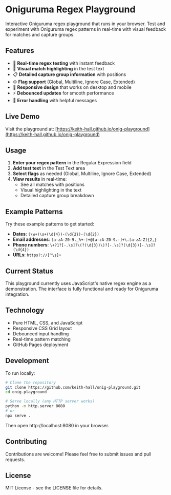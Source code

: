 # Oniguruma Regex Playground

Interactive Oniguruma regex playground that runs in your browser. Test and experiment with Oniguruma regex patterns in real-time with visual feedback for matches and capture groups.

## Features

- 🎯 **Real-time regex testing** with instant feedback
- 🎨 **Visual match highlighting** in the test text
- 📋 **Detailed capture group information** with positions
- ⚙️ **Flag support** (Global, Multiline, Ignore Case, Extended)
- 📱 **Responsive design** that works on desktop and mobile
- ⚡ **Debounced updates** for smooth performance
- 🚨 **Error handling** with helpful messages

## Live Demo

Visit the playground at: [https://keith-hall.github.io/onig-playground](https://keith-hall.github.io/onig-playground)

## Usage

1. **Enter your regex pattern** in the Regular Expression field
2. **Add test text** in the Test Text area
3. **Select flags** as needed (Global, Multiline, Ignore Case, Extended)
4. **View results** in real-time:
   - See all matches with positions
   - Visual highlighting in the text
   - Detailed capture group breakdown

## Example Patterns

Try these example patterns to get started:

- **Dates**: `(\w+)\s+(\d{4})-(\d{2})-(\d{2})`
- **Email addresses**: `[a-zA-Z0-9._%+-]+@[a-zA-Z0-9.-]+\.[a-zA-Z]{2,}`
- **Phone numbers**: `\+?1?[-.\s]?\(?(\d{3})\)?[-.\s]?(\d{3})[-.\s]?(\d{4})`
- **URLs**: `https?://[^\s]+`

## Current Status

This playground currently uses JavaScript's native regex engine as a demonstration. The interface is fully functional and ready for Oniguruma integration.

## Technology

- Pure HTML, CSS, and JavaScript
- Responsive CSS Grid layout
- Debounced input handling
- Real-time pattern matching
- GitHub Pages deployment

## Development

To run locally:

```bash
# Clone the repository
git clone https://github.com/keith-hall/onig-playground.git
cd onig-playground

# Serve locally (any HTTP server works)
python -m http.server 8080
# or
npx serve .
```

Then open http://localhost:8080 in your browser.

## Contributing

Contributions are welcome! Please feel free to submit issues and pull requests.

## License

MIT License - see the LICENSE file for details.
